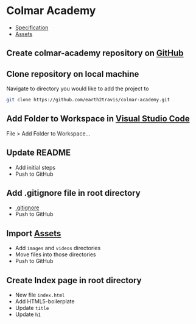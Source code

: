 # Colmar Academy

- [Specification](https://s3.amazonaws.com/codecademy-content/courses/freelance-1/capstone-2/colmar-academy-spec.png)
- [Assets](https://s3.amazonaws.com/codecademy-content/courses/freelance-1/capstone-2/capstone_colmar_assets.zip)

## Create colmar-academy repository on [GitHub](https://github.com/new)

## Clone repository on local machine

Navigate to directory you would like to add the project to

```sh
git clone https://github.com/earth2travis/colmar-academy.git
```

## Add Folder to Workspace in [Visual Studio Code](https://code.visualstudio.com/)

File > Add Folder to Workspace...

## Update README

- Add initial steps
- Push to GitHub

## Add .gitignore file in root directory

- [.gitignore](https://github.com/earth2travis/colmar-academy/blob/master/.gitignore)
- Push to GitHub

## Import [Assets](https://s3.amazonaws.com/codecademy-content/courses/freelance-1/capstone-2/capstone_colmar_assets.zip)

- Add <code>images</code> and <code>videos</code> directories
- Move files into those directories
- Push to GitHub

## Create Index page in root directory

- New file <code>index.html</code>
- Add HTML5-boilerplate
- Update <code>title</code>
- Update <code>h1</code>
